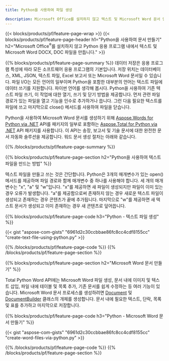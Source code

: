 ```yaml
---
title: Python을 사용하여 파일 생성 

description: Microsoft Office를 설치하지 않고 텍스트 및 Microsoft Word 문서 만들기 
---
```


{{< blocks/products/pf/feature-page-wrap >}}
{{< blocks/products/pf/feature-page-header h1="Python을 사용하여 문서 만들기" h2="Microsoft Office<sup>&reg;</sup>를 설치하지 않고 Python 응용 프로그램 내에서 텍스트 및 Microsoft Word DOCX, DOC 파일을 만듭니다." >}}

{{% blocks/products/pf/feature-page-summary %}}
데이터 저장은 응용 프로그램 특성에 따라 모든 소프트웨어 응용 프로그램의 기본입니다. 저장 위치는 데이터베이스, XML, JSON, 텍스트 파일, Excel 보고서 또는 Microsoft Word 문서일 수 있습니다. 파일 I/O는 모든 언어의 일부이며 Python을 포함한 대부분의 언어는 텍스트 파일에 데이터 쓰기를 지원합니다. 파이썬 언어를 생각해 봅시다. Python을 사용하여 기존 텍스트 파일 쓰기, 이 작업에 대한 열기, 쓰기 및 닫기 방법을 제공합니다. 먼저 관련 파일 경로가 있는 파일을 열고 기능을 인수로 추가하거나 씁니다. 그런 다음 필요한 텍스트를 파일에 쓰고 마지막으로 close() 메서드를 사용하여 파일을 닫습니다. 

Python을 사용하여 Microsoft Word 문서를 생성하기 위해 [Aspose.Words for Python via .NET](https://products.aspose.com/words/python-net/) API를 패키지의 일부로 포함하는 [Aspose.Total for Python via .NET](https://products.aspose.com/total/python-net/) API 패키지를 사용합니다. 이 API는 송장, 보고서 및 기술 문서에 대한 완전한 문서 자동화 솔루션을 제공합니다. 워드 문서 생성 절차는 아래와 같습니다.

{{% /blocks/products/pf/feature-page-summary  %}}

{{% blocks/products/pf/feature-page-section  h2="Python을 사용하여 텍스트 파일을 만드는 방법" %}}

텍스트 파일을 만들고 쓰는 것은 간단합니다. Python은 3개의 매개변수가 있는 open() 메서드를 제공하며 파일 경로와 함께 매개변수 중 하나를 사용해야 합니다. 세 개의 매개변수는 "x", "a" 및 "w"입니다. "x"를 제공하면 새 파일이 생성되지만 파일이 이미 있는 경우 오류가 발생합니다. "a"를 제공함으로써 존재하지 않는 경우 새로운 텍스트 파일이 생성되고 존재하는 경우 콘텐츠가 끝에 추가됩니다. 마지막으로 "w"를 제공하면 새 텍스트 문서가 생성되고 이미 존재하는 경우 새 콘텐츠로 덮어씁니다.

{{% blocks/products/pf/feature-page-code h3="Python - 텍스트 파일 생성" %}}

{{< gist "aspose-com-gists" "6961d2c30ccbbae86fc8cc4cdf8155cc" "create-text-file-using-python.py" >}}

{{% /blocks/products/pf/feature-page-code  %}}
{{% /blocks/products/pf/feature-page-section %}}

{{% blocks/products/pf/feature-page-section  h2="Microsoft Word 문서 만들기" %}}

Total Python Word API에는 Microsoft Word 파일 생성, 문서 내에 이미지 및 텍스트 삽입, 파일 내에 테이블 및 목록 추가, 기존 문서를 쉽게 수정하는 등 여러 기능이 있습니다. Microsoft Word 문서 프로세스를 생성하려면 [Document](https://reference.aspose.com/words/python-net/aspose.words/document/) 및 [DocumentBuilder](https://reference.aspose.com/words/python-net/aspose.words/documentbuilder/) 클래스의 개체를 생성합니다. 문서 내에 필요한 텍스트, 단락, 목록 및 표를 추가하고 마지막으로 저장합니다.

{{% blocks/products/pf/feature-page-code h3="Python - Microsoft Word 문서 만들기" %}}

{{< gist "aspose-com-gists" "6961d2c30ccbbae86fc8cc4cdf8155cc" "create-word-files-via-python.py" >}}

{{% /blocks/products/pf/feature-page-code  %}}
{{% /blocks/products/pf/feature-page-section %}}